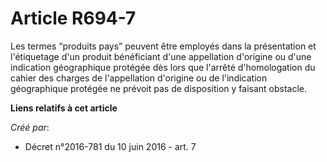 # Article R694-7

Les termes “produits pays” peuvent être employés dans la présentation et l'étiquetage d'un produit bénéficiant d'une
appellation d'origine ou d'une indication géographique protégée dès lors que l'arrêté d'homologation du cahier des charges de
l'appellation d'origine ou de l'indication géographique protégée ne prévoit pas de disposition y faisant obstacle.

**Liens relatifs à cet article**

_Créé par_:

  - Décret n°2016-781 du 10 juin 2016 - art. 7
